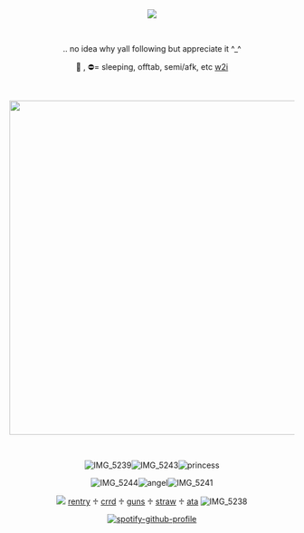 <div align="center">
<img src="https://komarev.com/ghpvc/?username=vamqz&color=800080&style=plastic&label=stalkers&base=0">

⠀⠀
⠀⠀

.. no idea why yall following but appreciate it ^_^

🌙 , ⛔️= sleeping, offtab, semi/afk, etc <ins>w2i</ins>

⠀⠀⠀⠀





<img width="590" src="https://github.com/user-attachments/assets/d72b0f0a-64f2-4b35-a49f-c32335e8c412"/>


⠀⠀⠀⠀⠀⠀⠀


![IMG_5239](https://github.com/user-attachments/assets/8945a207-fc38-4ac1-a140-b208b4ce5a1a)![IMG_5243](https://github.com/user-attachments/assets/544599b3-0c6c-4e30-949a-1b73c566244d)![princess](https://github.com/user-attachments/assets/194c9c92-22d5-4af1-bdcb-15ab899e1c96)



![IMG_5244](https://github.com/user-attachments/assets/90ae2553-e727-481a-b094-66102238dbcf)![angel](https://github.com/user-attachments/assets/283fb6f9-b861-4cf7-a864-1d037154a588)![IMG_5241](https://github.com/user-attachments/assets/f8a109d7-a17e-4d95-8a41-062143da1ff3)




![](https://github.com/user-attachments/assets/83ce9973-f014-4802-9722-c2c9bd16e76c) [rentry](https://rentry.co/phych1c) ♱ [crrd](https://vqmqz.carrd.co) ♱ [guns](https://guns.lol/vamqz) ♱ [straw](https://kira4.straw.page) ♱ [ata](https://vamqz.atabook.org/) ![IMG_5238](https://github.com/user-attachments/assets/60d7c147-9482-4dd1-8daf-d37102c78a09)




[![spotify-github-profile](https://spotify-github-profile.kittinanx.com/api/view?uid=31p7k4lkdecbilvh5rthmgvkujm4&cover_image=true&theme=novatorem&show_offline=true&background_color=121212&interchange=true&bar_color=b00b69&bar_color_cover=false)](https://spotify-github-profile.kittinanx.com/api/view?uid=31p7k4lkdecbilvh5rthmgvkujm4&redirect=true)



